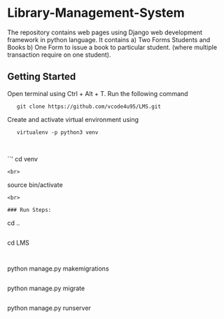 # Library-Management-System

The repository contains web pages using Django web development framework in python language. It contains
  a) Two Forms Students and Books 
  b) One Form to issue a book to particular student. (where multiple transaction require on one student).
 
## Getting Started
 

Open terminal using Ctrl + Alt + T. Run the following command <br>
```
   git clone https://github.com/vcode4u95/LMS.git
```

Create and activate virtual environment using <br>
```
   virtualenv -p python3 venv
```
<br>

``'
    cd venv
``` 
<br>

```
   source bin/activate
``` 
<br>

### Run Steps:
```
   cd ..
```

```
   cd LMS
```


```
   python manage.py makemigrations
```

```
   python manage.py migrate
``` 

```
   python manage.py runserver
``` 
